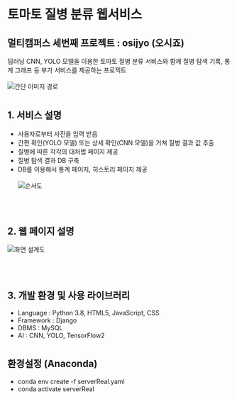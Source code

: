 # 토마토 질병 분류 웹서비스

## 멀티캠퍼스 세번째 프로젝트 : osijyo (오시죠)

딥러닝 CNN, YOLO 모델을 이용한 토마토 질병 분류 서비스와 함께 질병 탐색 기록, 통계 그래프 등 부가 서비스를 제공하는 프로젝트
<br></br>
![간단 이미지 경로](https://user-images.githubusercontent.com/110808089/207804448-efd52709-e3db-416c-bbf6-f2d8c304305c.png)

#

## 1. 서비스 설명

- 사용자로부터 사진을 입력 받음
- 간편 확인(YOLO 모델) 또는 상세 확인(CNN 모델)을 거쳐 질병 결과 값 추출
- 질병에 따른 각각의 대처법 페이지 제공
- 질병 탐색 결과 DB 구축
- DB를 이용해서 통계 페이지, 히스토리 페이지 제공
  <br></br>
  ![순서도](https://user-images.githubusercontent.com/110808089/207804707-4822b0c3-7779-453b-ad19-44e960352a6f.png)

<br></br>

## 2. 웹 페이지 설명

![화면 설계도](https://user-images.githubusercontent.com/110808089/207804670-de21a62c-9596-43c9-90d4-f75d49aac127.png)

<br></br>

## 3. 개발 환경 및 사용 라이브러리

- Language : Python 3.8, HTML5, JavaScript, CSS
- Framework : Django
- DBMS : MySQL
- AI : CNN, YOLO, TensorFlow2

#

## 환경설정 (Anaconda)

- conda env create -f serverReal.yaml
- conda activate serverReal
